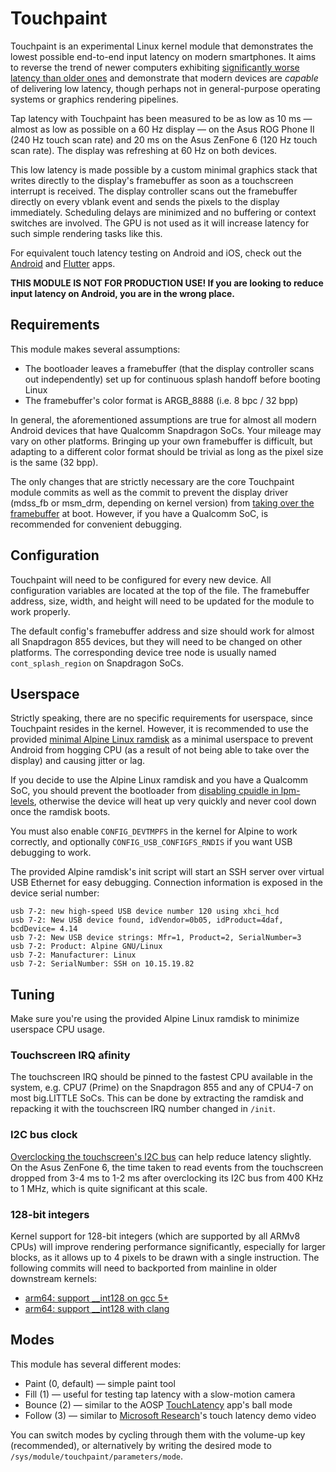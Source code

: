 # Touchpaint

Touchpaint is an experimental Linux kernel module that demonstrates the lowest possible end-to-end input latency on modern smartphones. It aims to reverse the trend of newer computers exhibiting [significantly worse latency than older ones](https://danluu.com/input-lag/) and demonstrate that modern devices are *capable* of delivering low latency, though perhaps not in general-purpose operating systems or graphics rendering pipelines.

Tap latency with Touchpaint has been measured to be as low as 10 ms — almost as low as possible on a 60 Hz display — on the Asus ROG Phone II (240 Hz touch scan rate) and 20 ms on the Asus ZenFone 6 (120 Hz touch scan rate). The display was refreshing at 60 Hz on both devices.

This low latency is made possible by a custom minimal graphics stack that writes directly to the display's framebuffer as soon as a touchscreen interrupt is received. The display controller scans out the framebuffer directly on every vblank event and sends the pixels to the display immediately. Scheduling delays are minimized and no buffering or context switches are involved. The GPU is not used as it will increase latency for such simple rendering tasks like this.

For equivalent touch latency testing on Android and iOS, check out the [Android](https://github.com/kdrag0n/touchpaint-android) and [Flutter](https://github.com/kdrag0n/touchpaint-flutter) apps.

**THIS MODULE IS NOT FOR PRODUCTION USE! If you are looking to reduce input latency on Android, you are in the wrong place.**

## Requirements

This module makes several assumptions:

- The bootloader leaves a framebuffer (that the display controller scans out independently) set up for continuous splash handoff before booting Linux
- The framebuffer's color format is ARGB_8888 (i.e. 8 bpc / 32 bpp)

In general, the aforementioned assumptions are true for almost all modern Android devices that have Qualcomm Snapdragon SoCs. Your mileage may vary on other platforms. Bringing up your own framebuffer is difficult, but adapting to a different color format should be trivial as long as the pixel size is the same (32 bpp).

The only changes that are strictly necessary are the core Touchpaint module commits as well as the commit to prevent the display driver (mdss_fb or msm_drm, depending on kernel version) from [taking over the framebuffer](https://github.com/kdrag0n/touchpaint/commit/eeee8bf9a705) at boot. However, if you have a Qualcomm SoC, is recommended for convenient debugging.

## Configuration

Touchpaint will need to be configured for every new device. All configuration variables are located at the top of the file. The framebuffer address, size, width, and height will need to be updated for the module to work properly.

The default config's framebuffer address and size should work for almost all Snapdragon 855 devices, but they will need to be changed on other platforms. The corresponding device tree node is usually named `cont_splash_region` on Snapdragon SoCs.

## Userspace

Strictly speaking, there are no specific requirements for userspace, since Touchpaint resides in the kernel. However, it is recommended to use the provided [minimal Alpine Linux ramdisk](https://github.com/kdrag0n/touchpaint/blob/master/ramdisk/alpine-rd.cpio.gz) as a minimal userspace to prevent Android from hogging CPU (as a result of not being able to take over the display) and causing jitter or lag.

If you decide to use the Alpine Linux ramdisk and you have a Qualcomm SoC, you should prevent the bootloader from [disabling cpuidle in lpm-levels](https://github.com/kdrag0n/touchpaint/commit/1eedf30258fd), otherwise the device will heat up very quickly and never cool down once the ramdisk boots.

You must also enable `CONFIG_DEVTMPFS` in the kernel for Alpine to work correctly, and optionally `CONFIG_USB_CONFIGFS_RNDIS` if you want USB debugging to work.

The provided Alpine ramdisk's init script will start an SSH server over virtual USB Ethernet for easy debugging. Connection information is exposed in the device serial number:

```
usb 7-2: new high-speed USB device number 120 using xhci_hcd
usb 7-2: New USB device found, idVendor=0b05, idProduct=4daf, bcdDevice= 4.14
usb 7-2: New USB device strings: Mfr=1, Product=2, SerialNumber=3
usb 7-2: Product: Alpine GNU/Linux
usb 7-2: Manufacturer: Linux
usb 7-2: SerialNumber: SSH on 10.15.19.82
```

## Tuning

Make sure you're using the provided Alpine Linux ramdisk to minimize userspace CPU usage.

### Touchscreen IRQ afinity

The touchscreen IRQ should be pinned to the fastest CPU available in the system, e.g. CPU7 (Prime) on the Snapdragon 855 and any of CPU4-7 on most big.LITTLE SoCs. This can be done by extracting the ramdisk and repacking it with the touchscreen IRQ number changed in `/init`.

### I2C bus clock

[Overclocking the touchscreen's I2C bus](https://github.com/kdrag0n/touchpaint/commit/e016b1e03bd1) can help reduce latency slightly. On the Asus ZenFone 6, the time taken to read events from the touchscreen dropped from 3-4 ms to 1-2 ms after overclocking its I2C bus from 400 KHz to 1 MHz, which is quite significant at this scale.

### 128-bit integers

Kernel support for 128-bit integers (which are supported by all ARMv8 CPUs) will improve rendering performance significantly, especially for larger blocks, as it allows up to 4 pixels to be drawn with a single instruction. The following commits will need to backported from mainline in older downstream kernels:

- [arm64: support __int128 on gcc 5+](https://github.com/torvalds/linux/commit/fb8722735f50)
- [arm64: support __int128 with clang](https://github.com/torvalds/linux/commit/ad40bdafb495)

## Modes

This module has several different modes:

- Paint (0, default) — simple paint tool
- Fill (1) — useful for testing tap latency with a slow-motion camera
- Bounce (2) — similar to the AOSP [TouchLatency](https://android.googlesource.com/platform/frameworks/base/+/refs/tags/android-10.0.0_r40/tests/TouchLatency/) app's ball mode
- Follow (3) — similar to [Microsoft Research](https://www.youtube.com/watch?v=vOvQCPLkPt4)'s touch latency demo video

You can switch modes by cycling through them with the volume-up key (recommended), or alternatively by writing the desired mode to `/sys/module/touchpaint/parameters/mode`.
